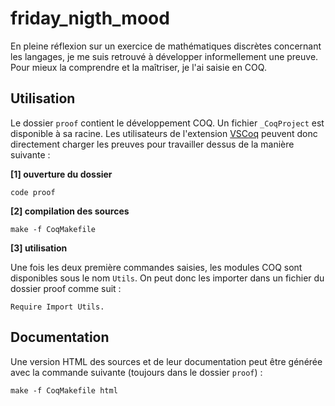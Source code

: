# friday_nigth_mood

En pleine réflexion sur un exercice de mathématiques discrètes concernant les langages, je me suis retrouvé à développer informellement une preuve. Pour mieux la comprendre et la maîtriser, je l'ai saisie en COQ.

## Utilisation

Le dossier `proof` contient le développement COQ. Un fichier `_CoqProject` est disponible à sa racine. Les utilisateurs de l'extension [VSCoq](https://github.com/coq-community/vscoq) peuvent donc directement charger les preuves pour travailler dessus de la manière suivante :

**[1] ouverture du dossier**
```shell
code proof
```

**[2] compilation des sources**
```
make -f CoqMakefile
```

**[3] utilisation**

Une fois les deux première commandes saisies, les modules COQ sont disponibles sous le nom `Utils`. On peut donc les importer dans un fichier du dossier proof comme suit :

```coq
Require Import Utils.
```

## Documentation

Une version HTML des sources et de leur documentation peut être générée avec la commande suivante (toujours dans le dossier `proof`) :

```shell
make -f CoqMakefile html
```





